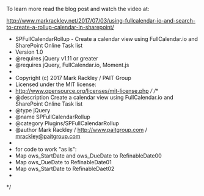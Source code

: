 To learn more read the blog post and watch the video at:  

http://www.markrackley.net/2017/07/03/using-fullcalendar-io-and-search-to-create-a-rollup-calendar-in-sharepoint/


 * SPFullCalendarRollup - Create a calendar view using FullCalendar.io and SharePoint Online Task list
 * Version 1.0 
 * @requires jQuery v1.11 or greater 
 * @requires jQuery, FullCalendar.io, Moment.js 
 *
 * Copyright (c) 2017 Mark Rackley / PAIT Group
 * Licensed under the MIT license:
 * http://www.opensource.org/licenses/mit-license.php
 */
/**
 * @description Create a calendar view using FullCalendar.io and SharePoint Online Task list
 * @type jQuery
 * @name SPFullCalendarRollup
 * @category Plugins/SPFullCalendarRollup
 * @author Mark Rackley / http://www.paitgroup.com / mrackley@paitgroup.com
 * 
 * for code to work "as is":
 * Map ows_StartDate and ows_DueDate to RefinableDate00
 * Map ows_DueDate to RefinableDate01
 * Map ows_StartDate to RefinableDaet02
 * 
 */

